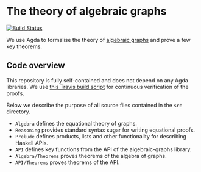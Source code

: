 # The theory of algebraic graphs

[![Build Status](https://travis-ci.org/algebraic-graphs/agda.svg?branch=master)](https://travis-ci.org/algebraic-graphs/agda)

We use Agda to formalise the theory of [algebraic graphs](https://github.com/snowleopard/alga-paper)
and prove a few key theorems.

## Code overview

This repository is fully self-contained and does not depend on any Agda libraries. We use
[this Travis build script](https://github.com/scott-fleischman/agda-travis) for continuous
verification of the proofs.

Below we describe the purpose of all source files contained in the `src` directory.

* `Algebra` defines the equational theory of graphs.
* `Reasoning` provides standard syntax sugar for writing equational proofs.
* `Prelude` defines products, lists and other functionality for describing Haskell APIs.
* `API` defines key functions from the API of the algebraic-graphs library.
* `Algebra/Theorems` proves theorems of the algebra of graphs.
* `API/Theorems` proves theorems of the API.
